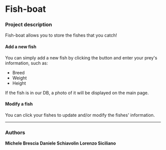 # Fish-boat
### Project description
Fish-boat allows you to store the fishes that you catch!

#### Add a new fish
You can simply add a new fish by clicking the button and enter your prey's information, such as:
+ Breed
+ Weight
+ Height

If the fish is in our DB, a photo of it will be displayed on the main page.

#### Modify a fish
You can click your fishes to update and/or modify the fishes' information.

-----
### Authors
**Michele Brescia**
**Daniele Schiavolin**
**Lorenzo Siciliano**
